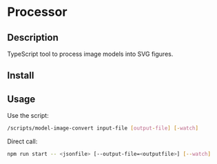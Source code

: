 # Processor

## Description

TypeScript tool to process image models into SVG figures.

## Install

## Usage

Use the script:

``` sh
/scripts/model-image-convert input-file [output-file] [-watch]
```

Direct call:

``` sh
npm run start -- <jsonfile> [--output-file=<outputfile>] [--watch]
```

